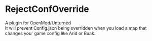 # RejectConfOverride
A plugin for OpenMod/Unturned<br/>
It will prevent Config.json being overridden when you load a map that changes your game config like Arid or Buak.
